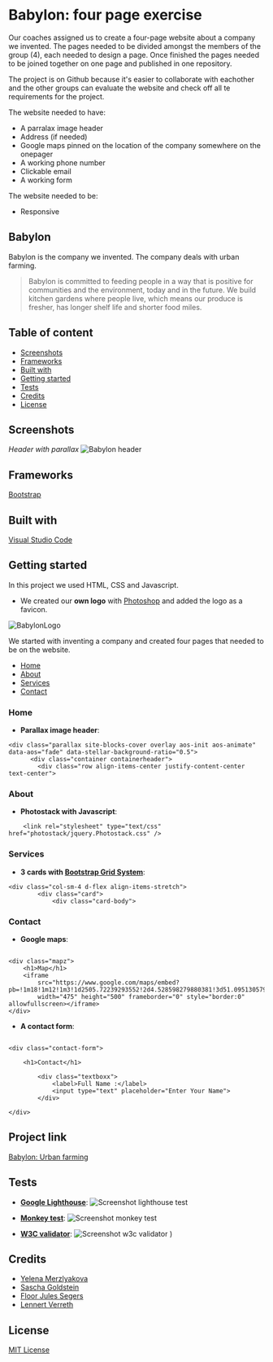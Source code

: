 # Babylon: four page exercise
Our coaches assigned us to create a four-page website about a company we invented. The pages needed to be divided amongst the members of the group (4), each needed to design a page. Once finished the pages needed to be joined together on one page and published in one repository.

The project is on Github because it's easier to collaborate with eachother and the other groups can evaluate the website and check off all te requirements for the project.

The website needed to have:
- A parralax image header
- Address (if needed)
- Google maps pinned on the location of the company somewhere on the onepager
- A working phone number
- Clickable email
- A working form

The website needed to be: 
- Responsive

## Babylon
Babylon is the company we invented. The company deals with urban farming.

> Babylon is committed to feeding people in a way that is positive for communities and the environment, today and in the future. We build kitchen gardens where people live, which means our produce is fresher, has longer shelf life and shorter food miles.



## Table of content
* [Screenshots](#screenshots)
* [Frameworks](#frameworks)
* [Built with](#built-with)
* [Getting started](#getting-started)
* [Tests](#tests)
* [Credits](#contribution)
* [License](#license)


## Screenshots

*Header with parallax*
![Babylon header](https://user-images.githubusercontent.com/49682756/57920961-8d28bf80-789c-11e9-811e-193c1342cc66.png)



## Frameworks
[Bootstrap](https://getbootstrap.com)

## Built with
[Visual Studio Code](https://code.visualstudio.com/)

## Getting started
In this project we used HTML, CSS and Javascript.


- We created our **own logo** with [Photoshop](https://www.photoshop.com/) and added the logo as a favicon.

![BabylonLogo](https://user-images.githubusercontent.com/49682756/57852815-7b83e100-77e4-11e9-9ccf-eea69d3c3745.jpg)

We started with inventing a company and created four pages that needed to be on the website. 
* [Home](#home)
* [About](#about)
* [Services](#services)
* [Contact](#contact)



### Home 


- **Parallax image header**:

```
<div class="parallax site-blocks-cover overlay aos-init aos-animate" data-aos="fade" data-stellar-background-ratio="0.5">
      <div class="container containerheader">
        <div class="row align-items-center justify-content-center text-center">
```

### About
- **Photostack with Javascript**:
```
    <link rel="stylesheet" type="text/css" href="photostack/jquery.Photostack.css" />

```


### Services

- **3 cards with [Bootstrap Grid System](https://getbootstrap.com/docs/4.0/layout/grid/)**:

```
<div class="col-sm-4 d-flex align-items-stretch">
        <div class="card">
            <div class="card-body">

```


### Contact

- **Google maps**:
```

<div class="mapz">
    <h1>Map</h1>
    <iframe
        src="https://www.google.com/maps/embed?pb=!1m18!1m12!1m3!1d2505.72239293552!2d4.528598279880381!3d51.095130579669565!2m3!1f0!2f0!3f0!3m2!1i1024!2i768!4f13.1!3m3!1m2!1s0x47c3fb4c700fda05%3A0x2d9875aeba3f244!2sZijpstraat+14%2C+2570+Duffel!5e0!3m2!1snl!2sbe!4v1557997352090!5m2!1snl!2sbe"
        width="475" height="500" frameborder="0" style="border:0" allowfullscreen></iframe>
</div>

```

- **A contact form**:
```

<div class="contact-form">

    <h1>Contact</h1>

        <div class="textboxx">
            <label>Full Name :</label>
            <input type="text" placeholder="Enter Your Name">
        </div>

</div>
```


## Project link

[Babylon: Urban farming](https://yelenamerzlyakova.github.io/Babylon/)


## Tests
- **[Google Lighthouse](https://developers.google.com/web/tools/lighthouse/#devtools)**:
![Screenshot lighthouse test](https://user-images.githubusercontent.com/49682756/57934386-e81fde00-78bf-11e9-8002-d2381c9374af.png)

- **[Monkey test](https://monkeytest.it/)**:
![Screenshot monkey test](https://user-images.githubusercontent.com/49682756/57934439-084f9d00-78c0-11e9-8731-4820767cefe4.png)

- **[W3C validator](https://validator.w3.org/)**:
![Screenshot w3c validator](https://user-images.githubusercontent.com/49682756/57934541-392fd200-78c0-11e9-8c39-48580f5d3530.png)
)



## Credits
* [Yelena Merzlyakova](https://github.com/YelenaMerzlyakova)
* [Sascha Goldstein](https://github.com/SaschaGoldstein)
* [Floor Jules Segers](https://github.com/FloorJulesSegers)
* [Lennert Verreth](https://github.com/LennertVerreth)



## License
[MIT License](https://github.com/YelenaMerzlyakova/Babylon/blob/master/License.txt)
